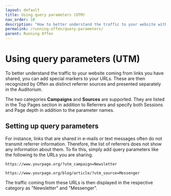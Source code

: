 ```yaml
---
layout: default
title: Using query parameters (UTM)
nav_order: 10
description: "How to better understand the traffic to your website with query parameters."
permalink: /running-offen/query-parameters/
parent: Running Offen
---
```


<!--
Copyright 2020 - Offen Authors <hioffen@posteo.de>
SPDX-License-Identifier: Apache-2.0
-->

# Using query parameters (UTM)

To better understand the traffic to your website coming from links you have shared, you can add special markers to your URLs. These are then recognized by Offen as distinct referrer sources and presented separately in the Auditorium.

The two categories **Campaigns** and **Sources** are supported. They are listed in the Top Pages section in addition to Referrers and specify both Sessions and Page depth in addition to the parameter names.

## Setting up query parameters

For instance, links that are shared in e-mails or text messages often do not transmit referrer information. Therefore, the list of referrers does not show any information about them. To fix this, simply add query parameters like the following to the URLs you are sharing.

```
https://www.yourpage.org/?utm_campaign=Newsletter
```
```
https://www.yourpage.org/blog/article/?utm_source=Messenger
```
The traffic coming from these URLs is then displayed in the respective category as "Newsletter" and "Messenger".
